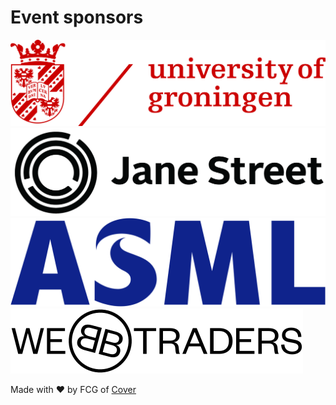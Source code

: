 <div class="w-full bg-gray-500 py-12 flex flex-col gap-12">
<h1 class="text-2xl font-bold text-center">
    Event sponsors
</h1>

<div class="flex flex-col wrap-reverse justify-center max-w-3xl mx-auto gap-8 mb-8 grayscale brightness-0 invert">
    <a href="https://www.rug.nl/?lang=en" target="_blank" rel="noopener noreferrer">
    <img 
        src="/assets/sponsors/university-of-groningen.png" 
        alt="University of Groningen"
        class="w-full h-16 object-contain"
    >
    </a>
    <div class="flex flex-row justify-center gap-8 max-md:flex-col">
    <a href="https://www.janestreet.com/" target="_blank" rel="noopener noreferrer">
    <img 
        src="/assets/sponsors/janestreet.png" 
        alt="Jane Street"
        class="w-full h-16 object-contain"
    >
    </a>
    <a href="https://www.asml.com/en/" target="_blank" rel="noopener noreferrer">
    <img
        src="/assets/sponsors/asml.svg" 
        alt="asml"
        class="w-full h-16 object-contain"
    >
    </a>
    <a href="https://webbtraders.com" target="_blank" rel="noopener noreferrer">
    <img
        src="/assets/sponsors/webb.svg" 
        alt="WebbTraders"
        class="w-full h-16 object-contain"
    >
    </a>
    </div>
</div>
</div>

<div class="w-full bg-bapcblue py-4">

Made with ❤️ by FCG of <a href="https://svcover.nl" target="_blank" rel="noopener noreferrer" class="underline">Cover</a>

</div>
